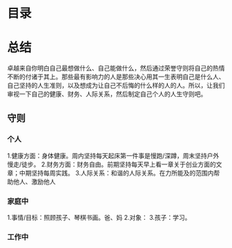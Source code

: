 # 目录

# 总结
卓越来自你明白自己最想做什么、自己能做什么，然后通过荣誉守则将自己的热情不断的付诸于其上。那些最有影响力的人是那些决心用其一生表明自己是什么人、自己坚持的人生准则，以及想成为让自己不后悔的什么样的人的人。所以，让我们审视一下自己的健康、财务、人际关系，然后制定自己个人的人生守则吧。

## 守则
### 个人
1.健康方面：身体健康。周内坚持每天起床第一件事是慢跑/深蹲，周末坚持户外慢走/徒步。
2.财务方面：财务自由。前期坚持每天早上看一章关于创业方面的文章；中期坚持每周实践。
3.人际关系：和谐的人际关系。在力所能及的范围内帮助他人、激励他人
### 家庭中
1.事情/目标：照顾孩子、琴棋书画。爸、妈
2.对象：
3.孩子：学习。

### 工作中
